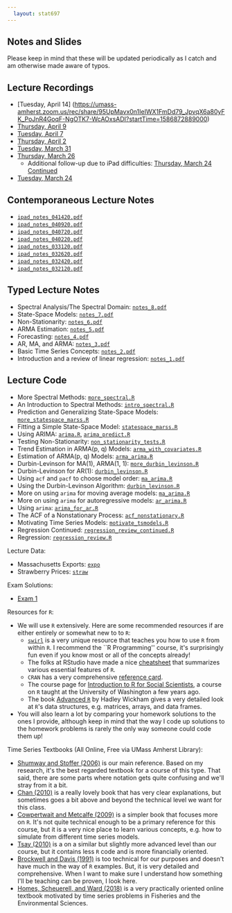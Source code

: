 ```yaml
---
  layout: stat697
---
```

  
Notes and Slides
-------

Please keep in mind that these will be updated periodically as I catch and am otherwise made aware of typos.

## Lecture Recordings
* [Tuesday, April 14] (https://umass-amherst.zoom.us/rec/share/95UpMavx0n1IeIWX1FmDd79_JpvqX6a80yFK_PoJnR4GoqF-NgOTK7-WcAOxsADI?startTime=1586872889000)
* [Thursday, April 9](https://umass-amherst.zoom.us/rec/share/2epzPov9qW1OctLxsVzffP4QQaD1eaa8gXBLrPQMnk6jElV7mnCSvBmklwsffwhp?startTime=1586441136000)
* [Tuesday, April 7](https://umass-amherst.zoom.us/rec/share/x8MpJLTK90VOWquS5VnyBIwbJ4j7X6a823JN-_Ren002kfUuf3WYgyaCoeyNrQ9h?startTime=1586268092000)
* [Thursday, April 2](https://umass-amherst.zoom.us/rec/share/9O4vc53iymlLU6_tw2_GcaMqM5T9aaa8hHJI_KYMz0gg2np-CYZyUncXlgv6s1gb?startTime=1585836146000)
* [Tuesday, March 31](https://umass-amherst.zoom.us/rec/share/2ctPA6DL8WJJes_o1GPmZ6Q4Bri1X6a823AZ-vULnU637Dfp1eFYWUoCeuNrzcu6?startTime=1585663279000)
* [Thursday, March 26](https://umass-amherst.zoom.us/rec/share/5O9PBpzZ0FhLXonrr3-FSowfH43qT6a82iMY-PFcxEZP4DY5AWuFa5RB-f__FKfn?startTime=1585231495000)
  - Additional follow-up due to iPad difficulties: [Thursday, March 24 Continued](https://umass-amherst.zoom.us/rec/share/4px2F7HU7CBJco3J9m31SrRwJKL6aaa80CVK8vNYykgubJPRFsL0wEaIjoauNUIm?startTime=1585238166000)
* [Tuesday, March 24](https://umass-amherst.zoom.us/rec/share/4sNtLqn39W1LR6Px1HGAfK5_Bt_0eaa8h3AZqKVZnk6fQjq7tIzLQbKAZ_iIuFep?startTime=1585058562000)

## Contemporaneous Lecture Notes
* [`ipad_notes_041420.pdf`](https://maryclare.github.io/stat697/content/notes/ipad_notes_041420.pdf)
* [`ipad_notes_040920.pdf`](https://maryclare.github.io/stat697/content/notes/ipad_notes_040920.pdf)
* [`ipad_notes_040720.pdf`](https://maryclare.github.io/stat697/content/notes/ipad_notes_040720.pdf)
* [`ipad_notes_040220.pdf`](https://maryclare.github.io/stat697/content/notes/ipad_notes_040220.pdf)
* [`ipad_notes_033120.pdf`](https://maryclare.github.io/stat697/content/notes/ipad_notes_033120.pdf)
* [`ipad_notes_032620.pdf`](https://maryclare.github.io/stat697/content/notes/ipad_notes_032620.pdf)
* [`ipad_notes_032420.pdf`](https://maryclare.github.io/stat697/content/notes/ipad_notes_032420.pdf)
* [`ipad_notes_032120.pdf`](https://maryclare.github.io/stat697/content/notes/ipad_notes_031220.pdf)

## Typed Lecture Notes
* Spectral Analysis/The Spectral Domain: [`notes_8.pdf`](https://maryclare.github.io/stat697/content/notes/notes_8.pdf)
* State-Space Models: [`notes_7.pdf`](https://maryclare.github.io/stat697/content/notes/notes_7.pdf)
* Non-Stationarity: [`notes_6.pdf`](https://maryclare.github.io/stat697/content/notes/notes_6.pdf)
* ARMA Estimation: [`notes_5.pdf`](https://maryclare.github.io/stat697/content/notes/notes_5.pdf)
* Forecasting: [`notes_4.pdf`](https://maryclare.github.io/stat697/content/notes/notes_4.pdf)
* AR, MA, and ARMA: [`notes_3.pdf`](https://maryclare.github.io/stat697/content/notes/notes_3.pdf)
* Basic Time Series Concepts: [`notes_2.pdf`](https://maryclare.github.io/stat697/content/notes/notes_2.pdf)
* Introduction and a review of linear regression: [`notes_1.pdf`](https://maryclare.github.io/stat697/content/notes/notes_1.pdf)

## Lecture Code
* More Spectral Methods: [`more_spectral.R`](https://maryclare.github.io/stat697/content/code/more_spectral.R)
* An Introduction to Spectral Methods: [`intro_spectral.R`](https://maryclare.github.io/stat697/content/code/intro_spectral.R)
* Prediction and Generalizing State-Space Models: [`more_statespace_marss.R`](https://maryclare.github.io/stat697/content/code/more_statespace_marss.R)
* Fitting a Simple State-Space Model: [`statespace_marss.R`](https://maryclare.github.io/stat697/content/code/statespace_marss.R)
* Using ARIMA: [`arima.R`](https://maryclare.github.io/stat697/content/code/arima.R), [`arima_predict.R`](https://maryclare.github.io/stat697/content/code/arima_predict.R)
* Testing Non-Stationarity: [`non_stationarity_tests.R`](https://maryclare.github.io/stat697/content/code/non_stationarity_tests.R)
* Trend Estimation in ARMA(p, q) Models: [`arma_with_covariates.R`](https://maryclare.github.io/stat697/content/code/arma_with_covariates.R)
* Estimation of ARMA(p, q) Models: [`arma_arima.R`](https://maryclare.github.io/stat697/content/code/arma_arima.R)
* Durbin-Levinson for MA(1), ARMA(1, 1): [`more_durbin_levinson.R`](https://maryclare.github.io/stat697/content/code/more_durbin_levinson.R)
* Durbin-Levinson for AR(1): [`durbin_levinson.R`](https://maryclare.github.io/stat697/content/code/durbin_levinson.R)
* Using `acf` and `pacf` to choose model order: [`ma_arima.R`](https://maryclare.github.io/stat697/content/code/acf_pacf.R)
* Using the Durbin-Levinson Algorithm: [`durbin_levinson.R`](https://maryclare.github.io/stat697/content/code/durbin_levinson.R)
* More on using `arima` for moving average models: [`ma_arima.R`](https://maryclare.github.io/stat697/content/code/ma_arima.R)
* More on using `arima` for autoregressive models: [`ar_arima.R`](https://maryclare.github.io/stat697/content/code/ar_arima.R)
* Using `arima`: [`arima_for_ar.R`](https://maryclare.github.io/stat697/content/code/arima_for_ar.R)
* The ACF of a Nonstationary Process: [`acf_nonstationary.R`](https://maryclare.github.io/stat697/content/code/acf_nonstationary.R)
* Motivating Time Series Models: [`motivate_tsmodels.R`](https://maryclare.github.io/stat697/content/code/motivate_tsmodels.R)
* Regression Continued: [`regression_review_continued.R`](https://maryclare.github.io/stat697/content/code/regression_review_continued.R)
* Regression: [`regression_review.R`](https://maryclare.github.io/stat697/content/code/regression_review.R)

Lecture Data: 
* Massachusetts Exports: [`expo`](https://maryclare.github.io/stat697/content/data/expo.RData)
* Strawberry Prices: [`straw`](https://maryclare.github.io/stat697/content/data/straw.RData)

Exam Solutions:
* [Exam 1](https://maryclare.github.io/stat697/content/homework/exam_1_sol.pdf)

Resources for `R`:
* We will use `R` extensively. Here are some recommended resources if are either entirely or somewhat new to to `R`:
    - [`swirl`](https://swirlstats.com/students.html) is a very unique resource that teaches you how to use `R` from within `R`. I recommend the ``R Programming'' course, it's surprisingly fun even if you know most or all of the concepts already!
    - The folks at RStudio have made a nice [cheatsheet](https://www.rstudio.com/wp-content/uploads/2016/10/r-cheat-sheet-3.pdf) that summarizes various essential features of `R`.
    - `CRAN` has a very comprehensive [reference card](https://cran.r-project.org/doc/contrib/Short-refcard.pdf).
    - The course page for [Introduction to R for Social Scientists](https://rebeccaferrell.github.io/CSSS508/), a course on `R` taught at the University of Washington a few years ago.
    - The book [Advanced `R`](http://adv-r.had.co.nz) by Hadley Wickham gives a very detailed look at `R`'s data structures, e.g. matrices, arrays, and data frames.
* You will also learn a lot by comparing your homework solutions to the ones I provide, although keep in mind that the way I code up solutions to the homework problems is rarely the only way someone could code them up!

Time Series Textbooks (All Online, Free via UMass Amherst Library):
* [Shumway and Stoffer (2006)](https://link.springer.com/book/10.1007\%2F0-387-36276-2) is our main reference. Based on my research, it's the best regarded textbook for a course of this type. That said, there are some parts where notation gets quite confusing and we'll stray from it a bit.
* [Chan (2010)](https://onlinelibrary-wiley-com.proxy.library.cornell.edu/doi/book/10.1002/9781118032466) is a really lovely book that has very clear explanations, but sometimes goes a bit above and beyond the technical level we want for this class.
* [Cowpertwait and Metcalfe (2009)](https://link-springer-com.proxy.library.cornell.edu/book/10.1007\%2F978-0-387-88698-5) is a simpler book that focuses more on `R`. It's not quite technical enough to be a primary reference for this course, but it is a very nice place to learn various concepts, e.g. how to simulate from different time series models.
* [Tsay (2010)](https://onlinelibrary.wiley.com/doi/book/10.1002/9780470644560) is a on a similar but slightly more advanced level than our course, but it contains less `R` code and is more financially oriented.
* [Brockwell and Davis (1991)](https://www.springer.com/us/book/9780387974293) is too technical for our purposes and doesn't have much in the way of `R` examples. But, it is very detailed and comprehensive. When I want to make sure I understand how something I'll be teaching can be proven, I look here.
* [Homes, Scheuerell, and Ward (2018)](https://nwfsc-timeseries.github.io/stat697-labs/) is a very practically oriented online textbook motivated by time series problems in Fisheries and the Environmental Sciences.
